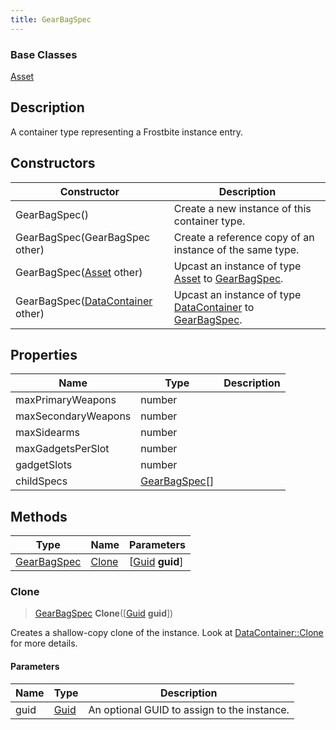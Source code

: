```yaml
---
title: GearBagSpec
---
```

### Base Classes

[Asset](Asset)

## Description

A container type representing a Frostbite instance entry.

## Constructors

| Constructor                                                            | Description                                                                                                   |
| ---------------------------------------------------------------------- | ------------------------------------------------------------------------------------------------------------- |
| GearBagSpec()                                                          | Create a new instance of this container type.                                                                 |
| GearBagSpec(GearBagSpec other)                                         | Create a reference copy of an instance of the same type.                                                      |
| GearBagSpec([Asset](Asset) other)                                      | Upcast an instance of type [Asset](Asset) to [GearBagSpec](GearBagSpec).                                      |
| GearBagSpec([DataContainer](/vext/ref/shared/class/datacontainer) other) | Upcast an instance of type [DataContainer](/vext/ref/shared/class/datacontainer) to [GearBagSpec](GearBagSpec). |

## Properties

| Name                | Type                           | Description |
| ------------------- | ------------------------------ | ----------- |
| maxPrimaryWeapons   | number                         |             |
| maxSecondaryWeapons | number                         |             |
| maxSidearms         | number                         |             |
| maxGadgetsPerSlot   | number                         |             |
| gadgetSlots         | number                         |             |
| childSpecs          | [GearBagSpec](GearBagSpec)\[\] |             |

## Methods

| Type                       | Name            | Parameters                                     |
| -------------------------- | --------------- | ---------------------------------------------- |
| [GearBagSpec](GearBagSpec) | [Clone](#clone) | \[[Guid](/vext/ref/shared/class/guid) **guid**\] |

### Clone

> [GearBagSpec](GearBagSpec) **Clone**(\[[Guid](/vext/ref/shared/class/guid) **guid**\])

Creates a shallow-copy clone of the instance. Look at [DataContainer::Clone](/vext/ref/shared/class/datacontainer#clone) for more details.

#### Parameters

| Name | Type         | Description                                 |
| ---- | ------------ | ------------------------------------------- |
| guid | [Guid](Guid) | An optional GUID to assign to the instance. |
